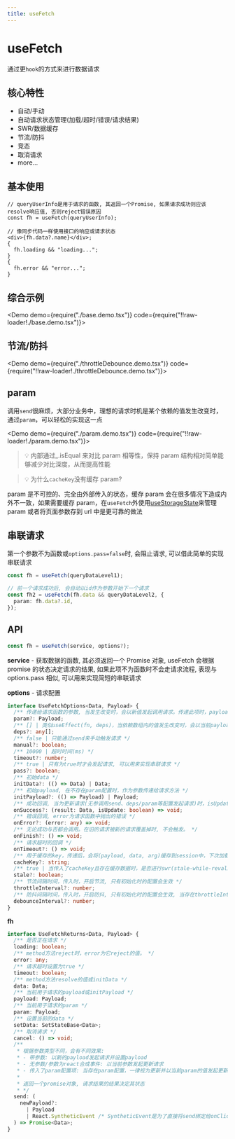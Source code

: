 ```yaml
---
title: useFetch
---
```


# useFetch

通过更`hook`的方式来进行数据请求

## 核心特性

- 自动/手动
- 自动请求状态管理(加载/超时/错误/请求结果)
- SWR/数据缓存
- 节流/防抖
- 竞态
- 取消请求
- more...

## 基本使用

```tsx | pure
// queryUserInfo是用于请求的函数, 其返回一个Promise, 如果请求成功则应该resolve响应值, 否则reject错误原因
const fh = useFetch(queryUserInfo);

// 像同步代码一样使用接口的响应或请求状态
<div>{fh.data?.name}</div>;
{
  fh.loading && "loading...";
}
{
  fh.error && "error...";
}
```

## 综合示例

<Demo demo={require("./base.demo.tsx")} code={require("!!raw-loader!./base.demo.tsx")}></Demo>

## 节流/防抖

<Demo demo={require("./throttleDebounce.demo.tsx")} code={require("!!raw-loader!./throttleDebounce.demo.tsx")}></Demo>

## param

调用`send`很麻烦，大部分业务中，理想的请求时机是某个依赖的值发生改变时，通过`param`，可以轻松的实现这一点

<Demo demo={require("./param.demo.tsx")} code={require("!!raw-loader!./param.demo.tsx")}></Demo>

> 💡 内部通过\_.isEqual 来对比 param 相等性，保持 param 结构相对简单能够减少对比深度，从而提高性能

> 💡 为什么`cacheKey`没有缓存 param?

param 是不可控的、完全由外部传入的状态，缓存 param 会在很多情况下造成内外不一致，如果需要缓存 param，在`useFetch`外使用[useStorageState](/#/state/use-storage-state)来管理 param 或者将页面参数存到 url 中是更可靠的做法

## 串联请求

第一个参数不为函数或`options.pass=false`时, 会阻止请求, 可以借此简单的实现串联请求

```ts
const fh = useFetch(queryDataLevel1);

// 前一个请求成功后, 会自动以id作为参数开始下一个请求
const fh2 = useFetch(fh.data && queryDataLevel2, {
  param: fh.data?.id,
});
```

## API

```ts
const fh = useFetch(service, options?);
```

**service** - 获取数据的函数, 其必须返回一个 Promise 对象, useFetch 会根据 promise 的状态决定请求的结果, 如果此项不为函数时不会走请求流程, 表现与 options.pass 相似, 可以用来实现简短的串联请求

**options** - 请求配置

```ts
interface UseFetchOptions<Data, Payload> {
  /** 传递给请求函数的参数, 当发生改变时，会以新值发起调用请求。传递此项时，payload会被忽略。 */
  param?: Payload;
  /** [] | 类似useEffect(fn, deps)，当依赖数组内的值发生改变时，会以当前payload进行更新请求, 请勿传入未memo的引用类型值 */
  deps?: any[];
  /** false | 只能通过send来手动触发请求 */
  manual?: boolean;
  /** 10000 | 超时时间(ms) */
  timeout?: number;
  /** true | 只有为true时才会发起请求, 可以用来实现串联请求 */
  pass?: boolean;
  /** 初始data */
  initData?: (() => Data) | Data;
  /** 初始payload, 在不存在param配置时，作为参数传递给请求方法 */
  initPayload?: (() => Payload) | Payload;
  /** 成功回调, 当为更新请求(无参调用send、deps/param等配置发起请求)时，isUpdate为true */
  onSuccess?: (result: Data, isUpdate: boolean) => void;
  /** 错误回调, error为请求函数中抛出的错误 */
  onError?: (error: any) => void;
  /** 无论成功与否都会调用。在旧的请求被新的请求覆盖掉时, 不会触发。 */
  onFinish?: () => void;
  /** 请求超时的回调 */
  onTimeout?: () => void;
  /** 用于缓存的key，传递后，会将(payload, data, arg)缓存到session中，下次加载时将读取缓存数据作为初始值 */
  cacheKey?: string;
  /** true | 当传入了cacheKey且存在缓存数据时，是否进行swr(stale-while-revalidate)请求 */
  stale?: boolean;
  /** 节流间隔时间，传入时，开启节流, 只有初始化时的配置会生效 */
  throttleInterval?: number;
  /** 防抖间隔时间，传入时，开启防抖, 只有初始化时的配置会生效, 当存在throttleInterval时，此配置不会生效 */
  debounceInterval?: number;
}
```

**fh**

```ts
interface UseFetchReturns<Data, Payload> {
  /** 是否正在请求 */
  loading: boolean;
  /** method方法reject时，error为它reject的值。 */
  error: any;
  /** 请求超时设置为true */
  timeout: boolean;
  /** method方法resolve的值或initData */
  data: Data;
  /** 当前用于请求的payload或initPayload */
  payload: Payload;
  /** 当前用于请求的param */
  param: Payload;
  /** 设置当前的data */
  setData: SetStateBase<Data>;
  /** 取消请求 */
  cancel: () => void;
  /**
   * 根据参数类型不同，会有不同效果:
   * - 带参数: 以新的payload发起请求并设置payload
   * - 无参数/参数为react合成事件: 以当前参数发起更新请求
   * - 传入了param配置项: 当存在param配置，一律视为更新并以当前param的值发起更新. 此时，传入的payload会被忽略
   *
   * 返回一个promise对象, 请求结果的结果决定其状态
   * */
  send: (
    newPayload?:
      | Payload
      | React.SyntheticEvent /* SyntheticEvent是为了直接将send绑定给onClick等时不出现类型错误 */
  ) => Promise<Data>;
}
```

